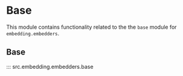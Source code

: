 # Base

This module contains functionality related to the the `base` module for `embedding.embedders`.

## Base

::: src.embedding.embedders.base
